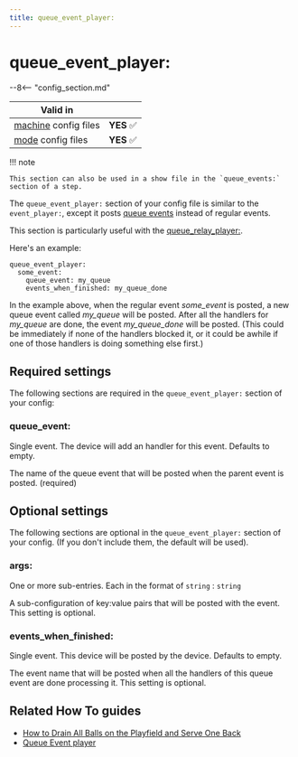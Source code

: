 ```yaml
---
title: queue_event_player:
---
```


# queue_event_player:


--8<-- "config_section.md"

| Valid in | |
|-----|:----:|
|[machine](instructions/machine_config.md) config files |**YES** :white_check_mark:|
|[mode](instructions/mode_config.md) config files|**YES** :white_check_mark:|

!!! note

    This section can also be used in a show file in the `queue_events:`
    section of a step.

The `queue_event_player:` section of your config file is similar to the
`event_player:`, except it posts
[queue events](../events/overview/event_types.md) instead of regular events.

This section is particularly useful with the
[queue_relay_player:](queue_relay_player.md).

Here's an example:

``` mpf-config
queue_event_player:
  some_event:
    queue_event: my_queue
    events_when_finished: my_queue_done
```

In the example above, when the regular event *some_event* is posted, a
new queue event called *my_queue* will be posted. After all the handlers
for *my_queue* are done, the event *my_queue_done* will be posted. (This
could be immediately if none of the handlers blocked it, or it could be
awhile if one of those handlers is doing something else first.)

## Required settings

The following sections are required in the `queue_event_player:` section
of your config:

### queue_event:

Single event. The device will add an handler for this event. Defaults to
empty.

The name of the queue event that will be posted when the parent event is
posted. (required)

## Optional settings

The following sections are optional in the `queue_event_player:` section
of your config. (If you don't include them, the default will be used).

### args:

One or more sub-entries. Each in the format of `string` : `string`

A sub-configuration of key:value pairs that will be posted with the
event. This setting is optional.

### events_when_finished:

Single event. This device will be posted by the device. Defaults to
empty.

The event name that will be posted when all the handlers of this queue
event are done processing it. This setting is optional.

## Related How To guides

* [How to Drain All Balls on the Playfield and Serve One Back](../game_design/game_modes/fake_ball_save.md)
* [Queue Event player](../config_players/queue_event_player.md)
